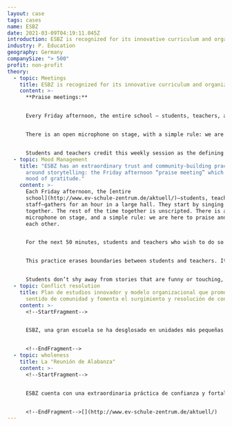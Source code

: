 ```yaml
---
layout: case
tags: cases
name: ESBZ
date: 2021-03-09T04:19:11.045Z
introduction: ESBZ is recognized for its innovative curriculum and organization model.
industry: P. Education
geography: Germany
companySize: "> 500"
profit: non-profit
theory:
  - topic: Meetings
    title: ESBZ is recognized for its innovative curriculum and organization model.
    content: >-
      **Praise meetings:**


      Every Friday afternoon, the entire school – students, teachers, and staff – comes together for an hour. They start by singing a song together, to settle into community. The rest of the time together is unscripted.


      There is an open microphone on stage, with a simple rule: we are here to praise and thank each other. For the next 50 minutes, students and teachers who feel called to do so stand up, walk up on stage, take the microphone, and praise or thank another student or teacher for something they did or said earlier in the week; when they sit down someone else takes the stage. Every person at the microphone shares what is essentially a miniature story that reveals something about two people – the storyteller and the person being praised or thanked.


      Students and teachers credit this weekly session as the defining practice for the school’s extraordinary spirit of learning, collaboration, and maturity.
  - topic: Mood Management
    title: "ESBZ has an extraordinary trust and community-building practice based
      around storytelling: the Friday afternoon “praise meeting” which fosters a
      mood of gratitude."
    content: >-
      Each Friday afternoon, the [entire
      school](http://www.ev-schule-zentrum.de/aktuell/)―students, teachers, and
      staff―gathers for an hour in a large hall. They start by singing a song
      together. The rest of the time together is unscripted. There is an open
      microphone on stage, and a simple rule: we are here to praise and thank
      each other.


      For the next 50 minutes, students and teachers who wish to do so stand up, walk on stage, take the microphone, and praise or thank another student or teacher for something they did or said during the week. They then sit down and someone else takes the stage. Every person at the microphone shares a mini-story that reveals something about two people―the storyteller and the person being thanked.


      This practice erases boundaries between students and teachers. It’s part of the human condition that everyone at some point feels down, confused, or stuck and in need of help. And everyone has the gift of empathy, of finding ways to offer support, comfort, and friendship. It takes courage to stand up and praise others publicly, but in the school it has become practice.


      Students don’t shy away from stories that are funny or touching, and heartfelt. Students and teachers credit this weekly session as the defining practice for the school’s extraordinary spirit of learning, collaboration, and maturity. Each story of kindness, courage, care, or professionalism told at the microphone is a thread woven into a rich tapestry of gratitude that has become key to the school’s exceptional learning culture. Faculty meetings have now integrated the same practice: they always start with a round of praise.
  - topic: Conflict resolution
    title: Plan de estudios innovador y modelo organizacional que promueve un
      sentido de comunidad y fomenta el surgimiento y resolución de conflictos.
    content: >-
      <!--StartFragment-->


      ESBZ, una gran escuela se ha desglosado en unidades más pequeñas y autónomas, para crear un sentido de comunidad dentro de las mini-escuelas. Además, todos los profesores y estudiantes están capacitados en Comunicación No Violenta. Utilizando estas y otras habilidades de resolución de conflictos, cada clase se reúne a una hora fija cada semana para discutir y hacer frente a las tensiones en el grupo. La reunión es facilitada por un alumno que hace cumplir una serie de reglas básicas que mantienen la discusión segura.


      <!--EndFragment-->
  - topic: wholeness
    title: La "Reunión de Alabanza"
    content: >-
      <!--StartFragment-->


      ESBZ cuenta con una extraordinaria práctica de confianza y fortalecimiento de la comunidad basada en las narraciones orales: la "reunión de los elogios". Cada viernes por la tarde, toda la escuela (estudiantes, profesores y staff) se reúne por espacio de una hora en un gran salón. Siempre comienzan cantando, todos juntos, para entrar en calor. El tiempo restante no está planificado. Cuentan con un micrófono abierto en el escenario y con una regla sencilla: estamos aquí para elogiarnos y darnos las gracias. Durante los siguientes 50 minutos, algunos estudiantes y profesores se levantan, suben al escenario, toman el micrófono y elogian o agradecen a otro estudiante o profesor algo que han hecho o dicho durante la semana; luego vuelven a sentarse y otros suben al escenario. Quienes toman el micrófono comparten, esencialmente, una breve historia que revela algo acerca de dos personas (el narrador y quien es elogiado o a quien se le agradece algo) en sus luchas y en sus logros.


      <!--EndFragment-->[](http://www.ev-schule-zentrum.de/aktuell/)
---
```

